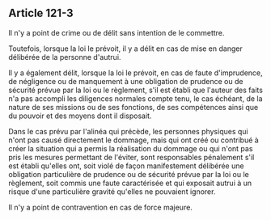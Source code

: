 Article 121-3
----
Il n'y a point de crime ou de délit sans intention de le commettre.

Toutefois, lorsque la loi le prévoit, il y a délit en cas de mise en danger
délibérée de la personne d'autrui.

Il y a également délit, lorsque la loi le prévoit, en cas de faute d'imprudence,
de négligence ou de manquement à une obligation de prudence ou de sécurité
prévue par la loi ou le règlement, s'il est établi que l'auteur des faits n'a
pas accompli les diligences normales compte tenu, le cas échéant, de la nature
de ses missions ou de ses fonctions, de ses compétences ainsi que du pouvoir et
des moyens dont il disposait.

Dans le cas prévu par l'alinéa qui précède, les personnes physiques qui n'ont
pas causé directement le dommage, mais qui ont créé ou contribué à créer la
situation qui a permis la réalisation du dommage ou qui n'ont pas pris les
mesures permettant de l'éviter, sont responsables pénalement s'il est établi
qu'elles ont, soit violé de façon manifestement délibérée une obligation
particulière de prudence ou de sécurité prévue par la loi ou le règlement, soit
commis une faute caractérisée et qui exposait autrui à un risque d'une
particulière gravité qu'elles ne pouvaient ignorer.

Il n'y a point de contravention en cas de force majeure.
